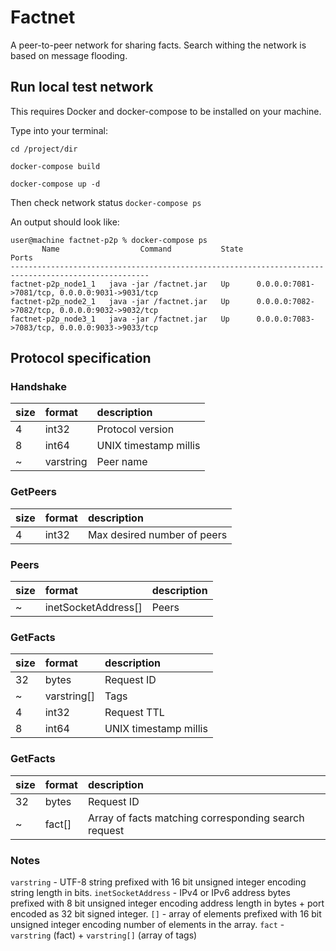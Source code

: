 # Factnet

A peer-to-peer network for sharing facts. Search withing the network is based on message flooding.

## Run local test network

This requires Docker and docker-compose to be installed on your machine.

Type into your terminal:

`cd /project/dir`

`docker-compose build`

`docker-compose up -d`

Then check network status
`docker-compose ps`

An output should look like:
```
user@machine factnet-p2p % docker-compose ps                       
       Name                  Command           State                       Ports                     
-----------------------------------------------------------------------------------------------------
factnet-p2p_node1_1   java -jar /factnet.jar   Up      0.0.0.0:7081->7081/tcp, 0.0.0.0:9031->9031/tcp
factnet-p2p_node2_1   java -jar /factnet.jar   Up      0.0.0.0:7082->7082/tcp, 0.0.0.0:9032->9032/tcp
factnet-p2p_node3_1   java -jar /factnet.jar   Up      0.0.0.0:7083->7083/tcp, 0.0.0.0:9033->9033/tcp
```

## Protocol specification

### Handshake

| size | format  | description
|:-----|:--------|:-----------
|4     |int32    |Protocol version
|8     |int64    |UNIX timestamp millis
|~     |varstring|Peer name

### GetPeers

| size | format  | description
|:-----|:--------|:-----------
|4     |int32    |Max desired number of peers

### Peers

| size | format            | description
|:-----|:------------------|:-----------
|~     |inetSocketAddress[]|Peers

### GetFacts

| size | format            | description
|:-----|:------------------|:-----------
|32    |bytes              |Request ID
|~     |varstring[]        |Tags
|4     |int32              |Request TTL
|8     |int64              |UNIX timestamp millis

### GetFacts

| size | format            | description
|:-----|:------------------|:-----------
|32    |bytes              |Request ID
|~     |fact[]             |Array of facts matching corresponding search request

### Notes

`varstring` - UTF-8 string prefixed with 16 bit unsigned integer encoding string length in bits.
`inetSocketAddress` - IPv4 or IPv6 address bytes prefixed with 8 bit unsigned integer encoding address length in bytes + port encoded as 32 bit signed integer.
`[]` - array of elements prefixed with 16 bit unsigned integer encoding number of elements in the array.
`fact` - `varstring` (fact) + `varstring[]` (array of tags)
